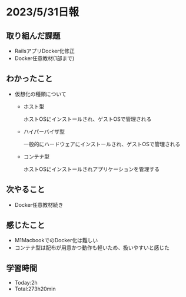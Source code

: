 # 2023/5/31日報

## 取り組んだ課題
- RailsアプリDocker化修正
- Docker任意教材(1部まで)

## わかったこと
- 仮想化の種類について
  - ホスト型
  
    ホストOSにインストールされ、ゲストOSで管理される
    
  - ハイパーバイザ型
  
    一般的にハードウェアにインストールされ、ゲストOSで管理される
    
  - コンテナ型
  
    ホストOSにインストールされアプリケーションを管理する
    

## 次やること
- Docker任意教材続き

## 感じたこと
- M1MacbookでのDocker化は難しい
- コンテナ型は配布が用意かつ動作も軽いため、扱いやすいと感じた

## 学習時間
- Today:2h
- Total:273h20min
